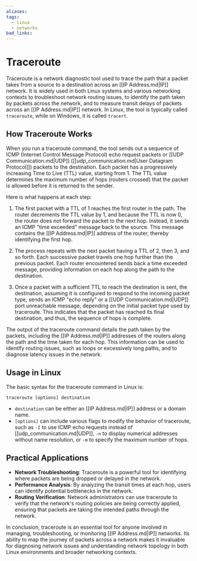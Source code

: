 ```yaml
---
aliases: 
tags:
  - linux
  - networks
bad_links:
---
```

# Traceroute

Traceroute is a network diagnostic tool used to trace the path that a packet takes from a source to a destination across an [[IP Address.md|IP]] network. It is widely used in both Linux systems and various networking contexts to troubleshoot network routing issues, to identify the path taken by packets across the network, and to measure transit delays of packets across an [[IP Address.md|IP]] network. In Linux, the tool is typically called `traceroute`, while on Windows, it is called `tracert`.

## How Traceroute Works

When you run a traceroute command, the tool sends out a sequence of ICMP (Internet Control Message Protocol) echo request packets or [[UDP Communication.md|UDP]] ([[udp_communication.md|User Datagram Protocol]]) packets to the destination. Each packet has a progressively increasing Time to Live (TTL) value, starting from 1. The TTL value determines the maximum number of hops (routers crossed) that the packet is allowed before it is returned to the sender. 

Here is what happens at each step:

1. The first packet with a TTL of 1 reaches the first router in the path. The router decrements the TTL value by 1, and because the TTL is now 0, the router does not forward the packet to the next hop. Instead, it sends an ICMP "time exceeded" message back to the source. This message contains the [[IP Address.md|IP]] address of the router, thereby identifying the first hop.

2. The process repeats with the next packet having a TTL of 2, then 3, and so forth. Each successive packet travels one hop further than the previous packet. Each router encountered sends back a time exceeded message, providing information on each hop along the path to the destination.

3. Once a packet with a sufficient TTL to reach the destination is sent, the destination, assuming it is configured to respond to the incoming packet type, sends an ICMP "echo reply" or a [[UDP Communication.md|UDP]] port unreachable message, depending on the initial packet type used by traceroute. This indicates that the packet has reached its final destination, and thus, the sequence of hops is complete.

The output of the traceroute command details the path taken by the packets, including the [[IP Address.md|IP]] addresses of the routers along the path and the time taken for each hop. This information can be used to identify routing issues, such as loops or excessively long paths, and to diagnose latency issues in the network.

## Usage in Linux

The basic syntax for the traceroute command in Linux is:

```shell
traceroute [options] destination
```

- `destination` can be either an [[IP Address.md|IP]] address or a domain name.
- `[options]` can include various flags to modify the behavior of traceroute, such as `-I` to use ICMP echo requests instead of [[udp_communication.md|UDP]], `-n` to display numerical addresses without name resolution, or `-m` to specify the maximum number of hops.

## Practical Applications

- **Network Troubleshooting**: Traceroute is a powerful tool for identifying where packets are being dropped or delayed in the network.
- **Performance Analysis**: By analyzing the transit times at each hop, users can identify potential bottlenecks in the network.
- **Routing Verification**: Network administrators can use traceroute to verify that the network's routing policies are being correctly applied, ensuring that packets are taking the intended paths through the network.

In conclusion, traceroute is an essential tool for anyone involved in managing, troubleshooting, or monitoring [[IP Address.md|IP]] networks. Its ability to map the journey of packets across a network makes it invaluable for diagnosing network issues and understanding network topology in both Linux environments and broader networking contexts.